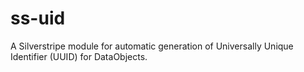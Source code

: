 # ss-uid
A Silverstripe module for automatic generation of Universally Unique Identifier (UUID) for DataObjects. 
